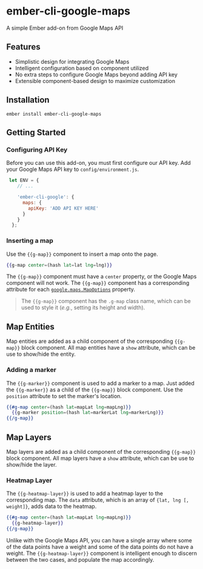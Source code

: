 ember-cli-google-maps
==============================================================================


A simple Ember add-on from Google Maps API


Features
------------------------------------------------------------------------------


* Simplistic design for integrating Google Maps
* Intelligent configuration based on component utilized
* No extra steps to configure Google Maps beyond adding API key
* Extensible component-based design to maximize customization


Installation
------------------------------------------------------------------------------


    ember install ember-cli-google-maps


Getting Started
------------------------------------------------------------------------------

### Configuring API Key

Before you can use this add-on, you must first configure our API key. Add 
your Google Maps API key to `config/environment.js`.

```javascript
 let ENV = {
    // ...

    'ember-cli-google': {
      maps: {
        apiKey: 'ADD API KEY HERE'
      }
    }
  };
```

### Inserting a map

Use the `{{g-map}}` component to insert a map onto the page.

```handlebars
{{g-map center=(hash lat=lat lng=lng)}}
```

The `{{g-map}}` component must have a `center` property, or the Google Maps component
will not work. The `{{g-map}}` component has a corresponding attribute for each 
[`google.maps.MapOptions`](https://developers.google.com/maps/documentation/javascript/reference/map#MapOptions)
property.

> The `{{g-map}}` component has the `.g-map` class name, which can be used to 
> style it (_e.g._, setting its height and width).

## Map Entities

Map entities are added as a child component of the corresponding `{{g-map}}` block component.
All map entities have a `show` attribute, which can be use to show/hide the entity.

### Adding a marker

The `{{g-marker}}` component is used to add a marker to a map. Just added the `{{g-marker}}` as
a child of the `{{g-map}}` block component. Use the `position` attribute to set the marker's
location.

```handlebars
{{#g-map center=(hash lat=mapLat lng=mapLng)}}
  {{g-marker position=(hash lat=markerLat lng=markerLng)}}
{{/g-map}}
```

## Map Layers

Map layers are added as a child component of the corresponding `{{g-map}}` block component.
All map layers have a `show` attribute, which can be use to show/hide the layer.

### Heatmap Layer

The `{{g-heatmap-layer}}` is used to add a heatmap layer to the corresponding map. The `data` 
attribute, which is an array of `{lat, lng [, weight]}`, adds data to the heatmap. 

```handlebars
{{#g-map center=(hash lat=mapLat lng=mapLng)}}
  {{g-heatmap-layer}}
{{/g-map}}
```

Unlike with the Google Maps API, you can have a single array where some of the data points 
have a weight and some of the data points do not have a weight. The `{{g-heatmap-layer}}` 
component is intelligent enough to discern between the two cases, and populate the map accordingly.
